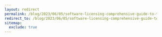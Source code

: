 ```yaml
---
layout: redirect
permalink: /blog/2023/06/05/software-licensing-comprehensive-guide-to-types-and-models
redirect_to: /blog/2023/06/05/software-licensing-comprehensive-guide-to-types-and-models/
sitemap:
  exclude: true
---
```

